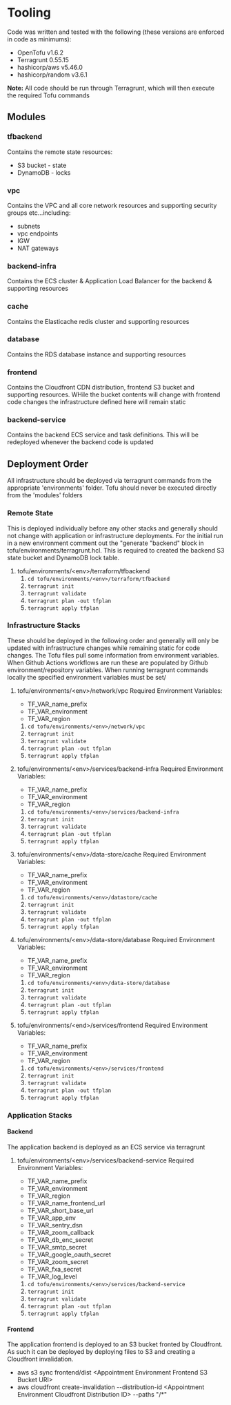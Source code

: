# Tooling

Code was written and tested with the following (these versions are enforced in code as minimums):

- OpenTofu v1.6.2
- Terragrunt 0.55.15
- hashicorp/aws v5.46.0
- hashicorp/random v3.6.1

**Note:** All code should be run through Terragrunt, which will then execute the required Tofu commands

## Modules

### tfbackend

Contains the remote state resources:

- S3 bucket - state
- DynamoDB - locks

### vpc

Contains the VPC and all core network resources and supporting security groups etc...including:

- subnets
- vpc endpoints
- IGW
- NAT gateways

### backend-infra

Contains the ECS cluster & Application Load Balancer for the backend & supporting resources

### cache

Contains the Elasticache redis cluster and supporting resources

### database

Contains the RDS database instance and supporting resources

### frontend

Contains the Cloudfront CDN distribution, frontend S3 bucket and supporting resources.  WHile the bucket contents will change with frontend code changes the infrastructure defined here will remain static

### backend-service

Contains the backend ECS service and task definitions.  This will be redeployed whenever the backend code is updated

## Deployment Order

All infrastructure should be deployed via terragrunt commands from the appropriate 'environments' folder.  Tofu should never be executed directly from the 'modules' folders

### Remote State

This is deployed individually before any other stacks and generally should not change with application or infrastructure deployments.  For the initial run in a new environment comment out the "generate "backend" block in tofu/environments/terragrunt.hcl.  This is required to created the backend S3 state bucket and DynamoDB lock table.

1. tofu/environments/\<env>/terraform/tfbackend
   1. `cd tofu/environments/<env>/terraform/tfbackend`
   2. `terragrunt init`
   3. `terragrunt validate`
   4. `terragrunt plan -out tfplan`
   5. `terragrunt apply tfplan`

### Infrastructure Stacks

These should be deployed in the following order and generally will only be updated with infrastructure changes while remaining static for code changes.  The Tofu files pull some information from environment variables.  When Github Actions workflows are run these are populated by Github environment/repository variables.  When running terragrunt commands locally the specified environment variables must be set/

1. tofu/environments/\<env>/network/vpc
   Required Environment Variables:
    - TF_VAR_name_prefix
    - TF_VAR_environment
    - TF_VAR_region

   1. `cd tofu/environments/<env>/network/vpc`
   2. `terragrunt init`
   3. `terragrunt validate`
   4. `terragrunt plan -out tfplan`
   5. `terragrunt apply tfplan`
2. tofu/environments/\<env>/services/backend-infra
   Required Environment Variables:
    - TF_VAR_name_prefix
    - TF_VAR_environment
    - TF_VAR_region

   1. `cd tofu/environments/<env>/services/backend-infra`
   2. `terragrunt init`
   3. `terragrunt validate`
   4. `terragrunt plan -out tfplan`
   5. `terragrunt apply tfplan`
3. tofu/environments/\<env>/data-store/cache
   Required Environment Variables:
    - TF_VAR_name_prefix
    - TF_VAR_environment
    - TF_VAR_region

   1. `cd tofu/environments/<env>/datastore/cache`
   2. `terragrunt init`
   3. `terragrunt validate`
   4. `terragrunt plan -out tfplan`
   5. `terragrunt apply tfplan`
4. tofu/environments/\<env>/data-store/database
   Required Environment Variables:
    - TF_VAR_name_prefix
    - TF_VAR_environment
    - TF_VAR_region

   1. `cd tofu/environments/<env>/data-store/database`
   2. `terragrunt init`
   3. `terragrunt validate`
   4. `terragrunt plan -out tfplan`
   5. `terragrunt apply tfplan`
5. tofu/environments/\<end>/services/frontend
   Required Environment Variables:
    - TF_VAR_name_prefix
    - TF_VAR_environment
    - TF_VAR_region

   1. `cd tofu/environments/<env>/services/frontend`
   2. `terragrunt init`
   3. `terragrunt validate`
   4. `terragrunt plan -out tfplan`
   5. `terragrunt apply tfplan`

### Application Stacks

#### Backend

The application backend is deployed as an ECS service via terragrunt

1. tofu/environments/\<env>/services/backend-service
   Required Environment Variables:
    - TF_VAR_name_prefix
    - TF_VAR_environment
    - TF_VAR_region
    - TF_VAR_name_frontend_url
    - TF_VAR_short_base_url
    - TF_VAR_app_env
    - TF_VAR_sentry_dsn
    - TF_VAR_zoom_callback
    - TF_VAR_db_enc_secret
    - TF_VAR_smtp_secret
    - TF_VAR_google_oauth_secret
    - TF_VAR_zoom_secret
    - TF_VAR_fxa_secret
    - TF_VAR_log_level

   1. `cd tofu/environments/<env>/services/backend-service`
   2. `terragrunt init`
   3. `terragrunt validate`
   4. `terragrunt plan -out tfplan`
   5. `terragrunt apply tfplan`

#### Frontend

The application frontend is deployed to an S3 bucket fronted by Cloudfront.  As such it can be deployed by deploying files to S3 and creating a Cloudfront invalidation.

- aws s3 sync frontend/dist \<Appointment Environment Frontend S3 Bucket URI>
- aws cloudfront create-invalidation --distribution-id \<Appointment Environment Cloudfront Distribution ID> --paths "/*"
